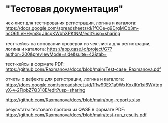 # "Тестовая документация"
чек-лист для тестирования регистрации, логина и каталога:
https://docs.google.com/spreadsheets/d/1fCOe-g9DrgMCb3m-ncO6fLeHHym8gJ6cpKWbhXPKtNM/edit?usp=sharing

тест-кейсы на основании проверок из чек-листа для регистрации, логина и каталога:
https://app.qase.io/project/G7?author=200&previewMode=side&suite=42&tab=

тест-кейсы в формате PDF:
https://github.com/Raxmanova/docs/blob/main/Test-case_Raxmanova.pdf

отчеты о дефекте для регистрации, логина и каталога:
https://docs.google.com/spreadsheets/d/1Rw90EX1a9WxKxxIKn1xi6WVtqpyX-v-2FipbZ7Q318E/edit?usp=sharing

https://github.com/Raxmanova/docs/blob/main/bug-reports.xlsx

результаты тестового прогона из QASE в формате PDF:
https://github.com/Raxmanova/docs/blob/main/test-run_results.pdf
